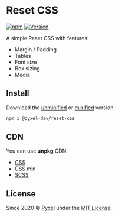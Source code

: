 # Reset CSS

[![npm](https://img.shields.io/npm/v/minireset.css.svg)](https://www.npmjs.com/package/@pyxel-dev/reset-css)
[![Version](https://img.shields.io/github/release/pyxel-dev/reset-css.svg)](https://github.com/pyxel-dev/reset-css/releases)

A simple Reset CSS with features:

* Margin / Padding
* Tables
* Font size
* Box sizing
* Media

## Install

Download the [unminified](https://raw.githubusercontent.com/pyxel-dev/reset-css/master/reset.css) or [minified](https://raw.githubusercontent.com/pyxel-dev/reset-css/master/reset.min.css) version

```sh
npm i @pyxel-dev/reset-css
```

## CDN

You can use **unpkg** CDN:

* [CSS](https://unpkg.com/@pyxeldev/reset-css/reset.css)
* [CSS min](https://unpkg.com/@pyxeldev/reset-css/reset.min.css)
* [SCSS](https://unpkg.com/@pyxeldev/reset-css/reset.scss)

## License

Since 2020 &copy; [Pyxel](https://pyxel.dev) under the [MIT License](https://github.com/pyxel-dev/reset-css/blob/master/licence.md)

